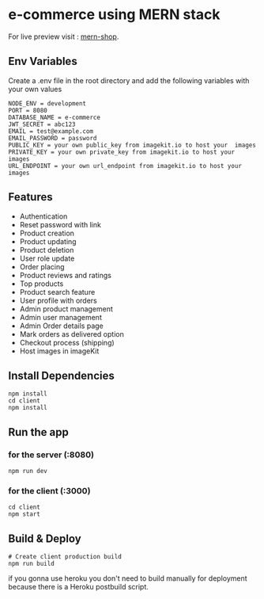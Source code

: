 # e-commerce using MERN stack

For live preview visit : [mern-shop](https://majd-shop.netlify.app/).

## Env Variables

Create a .env file in the root directory and add the following variables with your own values

```
NODE_ENV = development
PORT = 8080
DATABASE_NAME = e-commerce
JWT_SECRET = abc123
EMAIL = test@example.com
EMAIL_PASSWORD = password
PUBLIC_KEY = your own public_key from imagekit.io to host your  images
PRIVATE_KEY = your own private_key from imagekit.io to host your  images
URL_ENDPOINT = your own url_endpoint from imagekit.io to host your  images
```

## Features

- Authentication
- Reset password with link
- Product creation
- Product updating
- Product deletion
- User role update
- Order placing
- Product reviews and ratings
- Top products
- Product search feature
- User profile with orders
- Admin product management
- Admin user management
- Admin Order details page
- Mark orders as delivered option
- Checkout process (shipping)
- Host images in imageKit

## Install Dependencies

```
npm install
cd client
npm install
```

## Run the app

### for the server (:8080)

```
npm run dev
```

### for the client (:3000)

```
cd client
npm start
```

## Build & Deploy

```
# Create client production build
npm run build
```

if you gonna use heroku you don't need to build manually for deployment because there is a Heroku postbuild script.

